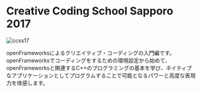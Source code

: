 # Creative Coding School Sapporo 2017

![ccss17](https://everevo.s3.amazonaws.com/events/36627/a6e107975e0e384b9c3ccfeb41f829fb.jpeg)

openFrameworksによるクリエイティブ・コーディングの入門編です。openFrameworksでコーディングをするための環境設定から始めて、openFrameworksと関連するC++のプログラミングの基本を学び、ネイティブなアプリケーションとしてプログラムすることで可能となるパワーと高度な表現力を体感します。

